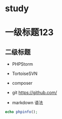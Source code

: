 # study
# 一级标题123
## 二级标题

+ PHPStorm
+ TortoiseSVN
+ composer
+ git https://github.com/ 

 
+ markdown 语法

```PHP
echo phpinfo();
```




